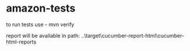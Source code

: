 # amazon-tests
to run tests use - mvn verify




report will be available in path: ..\target\cucumber-report-html\cucumber-html-reports
